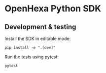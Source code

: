# OpenHexa Python SDK

## Development & testing

Install the SDK in editable mode:

```shell
pip install -e ".[dev]"
```

Run the tests using pytest:

```shell
pytest
```